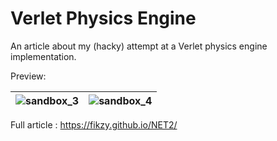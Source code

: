 ﻿# Verlet Physics Engine

An article about my (hacky) attempt at a Verlet physics engine implementation.

Preview:

| ![sandbox_3](http://archive.gamedev.net/images.gamedev.net/features/programming/verlet/sandbox_3.gif) | ![sandbox_4](http://archive.gamedev.net/images.gamedev.net/features/programming/verlet/sandbox_4.gif) |
| ----------------------------------------------------------------------------------------------------- | ----------------------------------------------------------------------------------------------------- |

Full article : https://fikzy.github.io/NET2/
